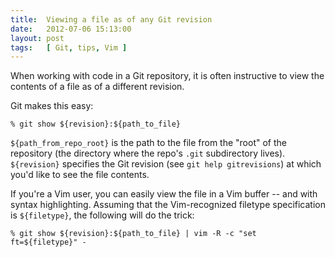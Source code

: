 ```yaml
---
title:  Viewing a file as of any Git revision
date:   2012-07-06 15:13:00
layout: post
tags:   [ Git, tips, Vim ]
---
```

When working with code in a Git repository, it is often instructive to view the contents of a file
as of a different revision.

Git makes this easy:

    % git show ${revision}:${path_to_file}

`${path_from_repo_root}` is the path to the file from the "root" of the repository (the directory
where the repo's `.git` subdirectory lives). `${revision}` specifies the Git revision (see `git help
gitrevisions`) at which you'd like to see the file contents.

If you're a Vim user, you can easily view the file in a Vim buffer -- and with syntax highlighting.
Assuming that the Vim-recognized filetype specification is `${filetype}`, the following will do the
trick:

    % git show ${revision}:${path_to_file} | vim -R -c "set ft=${filetype}" -
